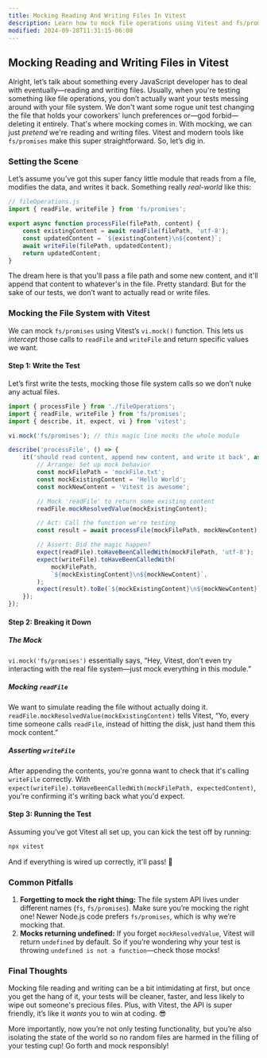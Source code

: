 ```yaml
---
title: Mocking Reading And Writing Files In Vitest
description: Learn how to mock file operations using Vitest and fs/promises.
modified: 2024-09-28T11:31:15-06:00
---
```


## Mocking Reading and Writing Files in Vitest

Alright, let’s talk about something every JavaScript developer has to deal with eventually—reading and writing files. Usually, when you're testing something like file operations, you don’t actually want your tests messing around with your file system. We don't want some rogue unit test changing the file that holds your coworkers' lunch preferences or—god forbid—deleting it entirely. That's where mocking comes in. With mocking, we can just *pretend* we're reading and writing files. Vitest and modern tools like `fs/promises` make this super straightforward. So, let’s dig in.

### Setting the Scene

Let’s assume you’ve got this super fancy little module that reads from a file, modifies the data, and writes it back. Something really *real-world* like this:

```javascript
// fileOperations.js
import { readFile, writeFile } from 'fs/promises';

export async function processFile(filePath, content) {
	const existingContent = await readFile(filePath, 'utf-8');
	const updatedContent = `${existingContent}\n${content}`;
	await writeFile(filePath, updatedContent);
	return updatedContent;
}
```

The dream here is that you'll pass a file path and some new content, and it'll append that content to whatever's in the file. Pretty standard. But for the sake of our tests, we don’t want to actually read or write files.

### Mocking the File System with Vitest

We can mock `fs/promises` using Vitest’s `vi.mock()` function. This lets us *intercept* those calls to `readFile` and `writeFile` and return specific values we want.

#### Step 1: Write the Test

Let’s first write the tests, mocking those file system calls so we don’t nuke any actual files.

```javascript
import { processFile } from './fileOperations';
import { readFile, writeFile } from 'fs/promises';
import { describe, it, expect, vi } from 'vitest';

vi.mock('fs/promises'); // this magic line mocks the whole module

describe('processFile', () => {
	it('should read content, append new content, and write it back', async () => {
		// Arrange: Set up mock behavior
		const mockFilePath = 'mockFile.txt';
		const mockExistingContent = 'Hello World';
		const mockNewContent = 'Vitest is awesome';

		// Mock 'readFile' to return some existing content
		readFile.mockResolvedValue(mockExistingContent);

		// Act: Call the function we're testing
		const result = await processFile(mockFilePath, mockNewContent);

		// Assert: Did the magic happen?
		expect(readFile).toHaveBeenCalledWith(mockFilePath, 'utf-8');
		expect(writeFile).toHaveBeenCalledWith(
			mockFilePath,
			`${mockExistingContent}\n${mockNewContent}`,
		);
		expect(result).toBe(`${mockExistingContent}\n${mockNewContent}`);
	});
});
```

#### Step 2: Breaking it Down

##### The Mock

`vi.mock('fs/promises')` essentially says, “Hey, Vitest, don’t even try interacting with the real file system—just mock everything in this module.”

##### Mocking `readFile`

We want to simulate reading the file without actually doing it. `readFile.mockResolvedValue(mockExistingContent)` tells Vitest, “Yo, every time someone calls `readFile`, instead of hitting the disk, just hand them this mock content.”

##### Asserting `writeFile`

After appending the contents, you're gonna want to check that it's calling `writeFile` correctly. With `expect(writeFile).toHaveBeenCalledWith(mockFilePath, expectedContent)`, you're confirming it's writing back what you'd expect.

#### Step 3: Running the Test

Assuming you’ve got Vitest all set up, you can kick the test off by running:

```bash
npx vitest
```

And if everything is wired up correctly, it'll pass! 🎉

### Common Pitfalls

1. **Forgetting to mock the right thing:** The file system API lives under different names (`fs`, `fs/promises`). Make sure you’re mocking the right one! Newer Node.js code prefers `fs/promises`, which is why we’re mocking that.
2. **Mocks returning undefined:** If you forget `mockResolvedValue`, Vitest will return `undefined` by default. So if you’re wondering why your test is throwing `undefined is not a function`—check those mocks!

### Final Thoughts

Mocking file reading and writing can be a bit intimidating at first, but once you get the hang of it, your tests will be cleaner, faster, and less likely to wipe out someone's precious files. Plus, with Vitest, the API is super friendly, it’s like it *wants* you to win at coding. 😎

More importantly, now you’re not only testing functionality, but you’re also isolating the state of the world so no random files are harmed in the filling of your testing cup! Go forth and mock responsibly!

```ts
```
